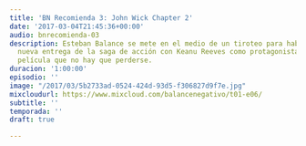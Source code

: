 ```yaml
---
title: 'BN Recomienda 3: John Wick Chapter 2'
date: '2017-03-04T21:45:36+00:00'
audio: bnrecomienda-03
description: Esteban Balance se mete en el medio de un tiroteo para hablarnos de esta
  nueva entrega de la saga de acción con Keanu Reeves como protagonista. Una gran
  película que no hay que perderse.
duracion: '1:00:00'
episodio: ''
image: "/2017/03/5b2733ad-0524-424d-93d5-f306827d9f7e.jpg"
mixcloudurl: https://www.mixcloud.com/balancenegativo/t01-e06/
subtitle: ''
temporada: ''
draft: true

---
```

